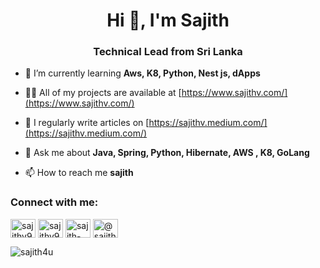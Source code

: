 <h1 align="center">Hi 👋, I'm Sajith</h1>
<h3 align="center">Technical Lead from Sri Lanka</h3>

- 🌱 I’m currently learning **Aws, K8, Python, Nest js, dApps**

- 👨‍💻 All of my projects are available at [https://www.sajithv.com/](https://www.sajithv.com/)

- 📝 I regularly write articles on [https://sajithv.medium.com/](https://sajithv.medium.com/)

- 💬 Ask me about **Java, Spring, Python,  Hibernate, AWS , K8, GoLang**

- 📫 How to reach me **sajith**

<h3 align="left">Connect with me:</h3>
<p align="left">
<a href="https://twitter.com/sajithv91" target="blank"><img align="center" src="https://raw.githubusercontent.com/rahuldkjain/github-profile-readme-generator/master/src/images/icons/Social/twitter.svg" alt="sajithv91" height="30" width="40" /></a>
<a href="https://linkedin.com/in/sajithv91" target="blank"><img align="center" src="https://raw.githubusercontent.com/rahuldkjain/github-profile-readme-generator/master/src/images/icons/Social/linked-in-alt.svg" alt="sajithv91" height="30" width="40" /></a>
<a href="https://stackoverflow.com/users/sajith-vijesekara" target="blank"><img align="center" src="https://raw.githubusercontent.com/rahuldkjain/github-profile-readme-generator/master/src/images/icons/Social/stack-overflow.svg" alt="sajith-vijesekara" height="30" width="40" /></a>
<a href="https://medium.com/@sajithv" target="blank"><img align="center" src="https://raw.githubusercontent.com/rahuldkjain/github-profile-readme-generator/master/src/images/icons/Social/medium.svg" alt="@sajithv" height="30" width="40" /></a>
</p>

<p><img align="center" src="https://github-readme-streak-stats.herokuapp.com/?user=sajith4u&" alt="sajith4u" /></p>

